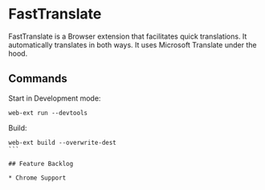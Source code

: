 # FastTranslate

FastTranslate is a Browser extension that facilitates quick translations. It automatically translates in both ways.
It uses Microsoft Translate under the hood.

## Commands

Start in Development mode:
```
web-ext run --devtools
```

Build:
````
web-ext build --overwrite-dest
```

## Feature Backlog

* Chrome Support